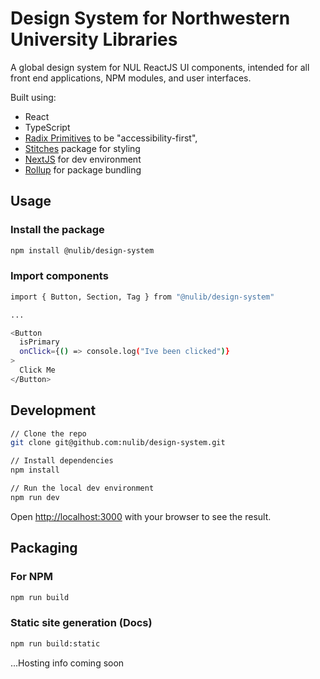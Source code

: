# Design System for Northwestern University Libraries

A global design system for NUL ReactJS UI components, intended for all front end applications, NPM modules, and user interfaces.

Built using:

- React
- TypeScript
- [Radix Primitives](https://www.radix-ui.com/docs/primitives) to be "accessibility-first",
- [Stitches](https://stitches.dev/) package for styling
- [NextJS](https://nextjs.org/) for dev environment
- [Rollup](https://rollupjs.org/) for package bundling

## Usage

### Install the package

```bash
npm install @nulib/design-system
```

### Import components

```bash
import { Button, Section, Tag } from "@nulib/design-system"

...

<Button
  isPrimary
  onClick={() => console.log("Ive been clicked")}
>
  Click Me
</Button>
```

## Development

```bash
// Clone the repo
git clone git@github.com:nulib/design-system.git

// Install dependencies
npm install

// Run the local dev environment
npm run dev
```

Open [http://localhost:3000](http://localhost:3000) with your browser to see the result.

## Packaging

### For NPM

```bash
npm run build
```

### Static site generation (Docs)

```bash
npm run build:static
```

...Hosting info coming soon
